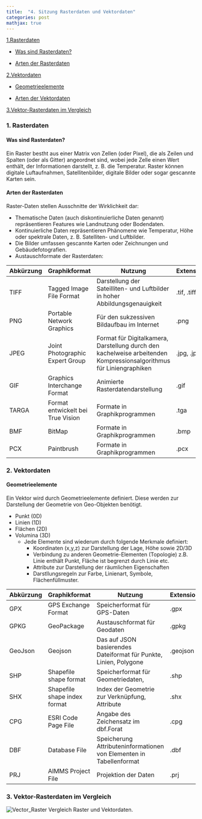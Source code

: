 ```yaml
---
title:  "4. Sitzung Rasterdaten und Vektordaten"
categories: post
mathjax: true
---
```


[1.Rasterdaten](#1-rasterdaten)
   
  - [Was sind Rasterdaten?](#Was-sind-Rasterdaten?)
  
  - [Arten der Rasterdaten](#arten-der-rasterdaten)



[2.Vektordaten](#2-vektordaten)

  - [Geometrieelemente](#geometrieelemente)
  
  - [Arten der Vektordaten](#arten-der-vektordaten)
  
[3.Vektor-Rasterdaten im Vergleich](#3-vektor-rasterdaten-im-vergleich)
  

### 1. Rasterdaten 

#### Was sind Rasterdaten?
     
Ein Raster bestht aus einer Matrix von Zellen (oder Pixel), die als Zeilen und Spalten (oder als Gitter) angeordnet sind, 
wobei jede Zelle einen Wert enthält, der Informationen darstellt, z. B. die Temperatur. 
Raster können digitale Luftaufnahmen, Satellitenbilder, digitale Bilder oder sogar gescannte Karten sein.

#### Arten der Rasterdaten

Raster-Daten stellen Ausschnitte der Wirklichkeit dar:

* Thematische Daten (auch diskontinuierliche Daten genannt) repräsentieren Features wie Landnutzung oder Bodendaten.
* Kontinuierliche Daten repräsentieren Phänomene wie Temperatur, Höhe oder spektrale Daten, z. B. Satelliten- und Luftbilder.
* Die Bilder umfassen gescannte Karten oder Zeichnungen und Gebäudefotografien.
* Austauschformate der Rasterdaten: 

|Abkürzung|Graphikformat|Nutzung|Extension|
|------|---|---|---|
|TIFF|Tagged Image File Format |Darstellung der Sateilliten- und Luftbilder in hoher Abbildungsgenauigkeit|.tif, .tiff|
|PNG|Portable Network Graphics |Für den sukzessiven Bildaufbau im Internet|.png|
|JPEG|Joint Photographic Expert Group|Format für Digitalkamera, Darstellung durch den kachelweise arbeitenden Kompressionsalgorithmus für Liniengraphiken|.jpg, .jpeg|
|GIF|Graphics Interchange Format | Animierte Rasterdatendarstellung|.gif|
|TARGA|Format entwickelt bei True Vision|Formate in Graphikprogrammen|.tga|
|BMF|BitMap|Formate in Graphikprogrammen|.bmp|
|PCX|Paintbrush|Formate in Graphikprogrammen|.pcx|

### 2. Vektordaten

#### Geometrieelemente
Ein Vektor wird durch Geometrieelemente definiert. 
Diese werden zur Darstellung der Geometrie von Geo-Objekten benötigt.

   * Punkt    (0D) 
   * Linien   (1D) 
   * Flächen  (2D)
   * Volumina (3D)
      * Jede Elemente sind wiederum durch folgende Merkmale definiert: 
         - Koordinaten (x,y,z) zur Darstellung der Lage, Höhe sowie 2D/3D
         - Verbindung zu anderen Geometrie-Elementen (Topologie)
              z.B. Linie enthält Punkt, Fläche ist begrenzt durch Linie etc. 
         - Attribute zur Darstellung der räumlichen Eigenschaften
         - Darstllungsregeln zur Farbe, Linienart, Symbole, Flächenfüllmuster. 
                     

|Abkürzung|Graphikformat|Nutzung|Extension|
|------|---|---|---|
|GPX|GPS Exchange Format|Speicherformat für GPS-Daten|.gpx|
|GPKG|GeoPackage|Austauschformat für Geodaten|.gpkg|
|GeoJson|Geojson|Das auf JSON basierendes Dateiformat für Punkte, Linien, Polygone|.geojson|
|SHP|Shapefile shape format|Speicherformat für Geometriedaten, |.shp|
|SHX|Shapefile shape index format|Index der Geometrie zur Verknüpfung, Attribute|.shx|
|CPG|ESRI Code Page File|Angabe des Zeichensatz im dbf.Forat |.cpg|
|DBF|Database File|Speicherung Attributeninformationen von Elementen in Tabellenformat|.dbf|
|PRJ|AIMMS Project File|Projektion der Daten|.prj|

### 3. Vektor-Rasterdaten im Vergleich

![Vector_Raster](https://github.com/Monsieur-Park/monsieur-park.github.io/blob/master/_Images/Vector_Raster.png?raw=true)
Vergleich Raster und Vektordaten. 


